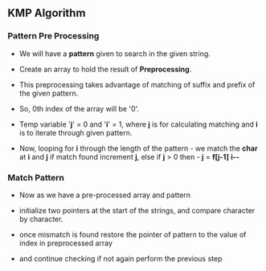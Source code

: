 ## KMP Algorithm

### Pattern Pre Processing

* We will have a __pattern__ given to search in the given string.

* Create an array to hold the result of __Preprocessing__.

* This preprocessing takes advantage of matching of suffix and prefix of
the given pattern.

* So, 0th index of the array will be '0'.

* Temp variable '__j__' = 0 and '__i__' = 1, where __j__ is for calculating
matching and __i__ is to iterate through given pattern.

* Now, looping for __i__ through the length of the pattern -
       we match the __char__ at __i__ and __j__
       if match found increment __j__,
       else if __j__ > 0 then -
       __j__ = __f[j-1]__
       __i--__



### Match Pattern

* Now as we have a pre-processed array and pattern

* initialize two pointers at the start of the strings,
and compare character by character.

* once mismatch is found restore the pointer of pattern to the value of index in preprocessed array

* and continue checking if not again perform the previous step
